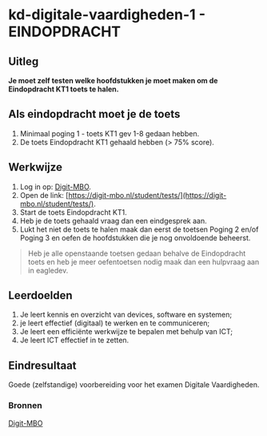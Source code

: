 # kd-digitale-vaardigheden-1 - EINDOPDRACHT

## Uitleg

**Je moet zelf testen welke hoofdstukken je moet maken om de Eindopdracht KT1 toets te halen.**

## Als eindopdracht moet je de toets

1. Minimaal poging 1 - toets KT1 gev 1-8 gedaan hebben.
2. De toets Eindopdracht KT1 gehaald hebben (> 75% score).

## Werkwijze

1. Log in op: [Digit-MBO](https://entree.instruct.nl/?elo=digit-mbo).
2. Open de link: [https://digit-mbo.nl/student/tests/](https://digit-mbo.nl/student/tests/).
3. Start de toets Eindopdracht KT1.
4. Heb je de toets gehaald vraag dan een eindgesprek aan.
5. Lukt het niet de toets te halen maak dan eerst de toetsen Poging 2 en/of Poging 3 en oefen de hoofdstukken die je nog onvoldoende beheerst.  

> Heb je alle openstaande toetsen gedaan behalve de Eindopdracht toets en heb je meer oefentoetsen nodig maak dan een hulpvraag aan in eagledev.

## Leerdoelden

1. Je leert kennis en overzicht van devices, software en systemen;
2. je leert effectief (digitaal) te werken en te communiceren;
3. Je leert een efficiënte werkwijze te bepalen met behulp van ICT;
4. Je leert ICT effectief in te zetten.

## Eindresultaat

Goede (zelfstandige) voorbereiding voor het examen Digitale Vaardigheden.

### Bronnen

[Digit-MBO](https://entree.instruct.nl/?elo=digit-mbo)
